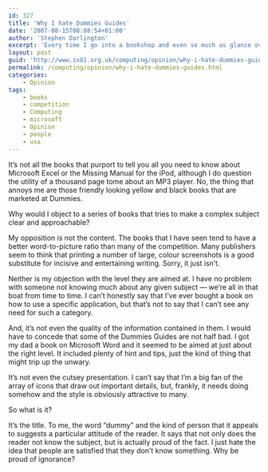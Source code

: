 ```yaml
---
id: 327
title: 'Why I hate Dummies Guides'
date: '2007-08-15T08:08:54+01:00'
author: 'Stephen Darlington'
excerpt: 'Every time I go into a bookshop and even so much as glance over at the computer section my blood-pressure rises and I start to see red.'
layout: post
guid: 'http://www.zx81.org.uk/computing/opinion/why-i-hate-dummies-guides.html'
permalink: /computing/opinion/why-i-hate-dummies-guides.html
categories:
    - Opinion
tags:
    - books
    - competition
    - Computing
    - microsoft
    - Opinion
    - people
    - usa
---
```


It’s not all the books that purport to tell you all you need to know about Microsoft Excel or the Missing Manual for the iPod, although I do question the utility of a thousand page tome about an MP3 player. No, the thing that annoys me are those friendly looking yellow and black books that are marketed at Dummies.

Why would I object to a series of books that tries to make a complex subject clear and approachable?

My opposition is not the content. The books that I have seen tend to have a better word-to-picture ratio than many of the competition. Many publishers seem to think that printing a number of large, colour screenshots is a good substitute for incisive and entertaining writing. Sorry, it just isn’t.

Neither is my objection with the level they are aimed at. I have no problem with someone not knowing much about any given subject — we’re all in that boat from time to time. I can’t honestly say that I’ve ever bought a book on how to use a specific application, but that’s not to say that I can’t see any need for such a category.

And, it’s not even the quality of the information contained in them. I would have to concede that some of the Dummies Guides are not half bad. I got my dad a book on Microsoft Word and it seemed to be aimed at just about the right level. It included plenty of hint and tips, just the kind of thing that might trip up the unwary.

It’s not even the cutsey presentation. I can’t say that I’m a big fan of the array of icons that draw out important details, but, frankly, it needs doing somehow and the style is obviously attractive to many.

So what is it?

It’s the title. To me, the word “dummy” and the kind of person that it appeals to suggests a particular attitude of the reader. It says that not only does the reader not know the subject, but is actually proud of the fact. I just hate the idea that people are satisfied that they don’t know something. Why be proud of ignorance?